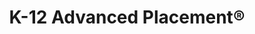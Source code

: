 ---
title: K-12 Advanced Placement®

components:
- component_name: hero
  supertitle: K-12 Advanced Placement®
  title: The best AP® test prep in the world
  description: Albert is the established industry leader in Advanced Placement. With the largest library of standards-aligned and fully-explained questions in the world, students who use Albert will be thoroughly prepared for their exams.
  cta_label: Get started
  cta_url: https://www.albert.io/signup
  img_src: "assets/img/hero/k-12-advanced-placement-hero.svg"

- component_name: featureGrid
  title: Product highlights
  featureGridItems:
  - img_src: "assets/img/random-img3.svg"
    title: The most up-to-date resource for AP® exams
    description: Our authoring team constantly adapts to College Board curricular changes to maintain the most current collection of AP-style questions.

  - img_src: "assets/img/random-img3.svg"
    title: Practice exams
    description: Our full-length exams are hidden from students, so teachers can assign never-before-seen practice tests that mimic the format of the actual exam to make sure that students are truly ready come May.

  - img_src: "assets/img/random-img3.svg"
    title: Free response questions
    description: Students can practice with original, standards-aligned free response questions and evaluate their answers using our sample responses and AP®-style rubrics.
  
  - img_src: "assets/img/random-img3.svg"
    title: Organized by standard
    description: Subject guides are organized by College Board® standards, making targeted practice easier and assignment creation quicker.

- component_name: interstitial
  cta_label: Explore All Advanced Placement subjects
  cta_link: "#"
  title: Full coverage of all AP® exams
  description: Albert is the only authentic, up-to-date practice resource that has all original questions and explanations for every AP® subject. Get started with our library of 25,000+ AP® practice questions today. 

## Comic strip
- component_name: comicStrips
  comicStrips:
    - teacher_name: Mr. Zakaria
      teacher_img_src: "assets/img/random-img2.svg"
      comicPanels:
      - img_src: "assets/img/comic_1.png"
        caption: Mr. Zakaria’s AP English students need a lot of writing practice.

      - img_src: imgUrlGoesHere
        caption: Mr. Zakaria uses Albert’s FRQ prompts to familiarize students with the hard work of literary analysis.
     
      - img_src: imgUrlGoesHere
        caption: Students compare their essays to the Albert sample responses and discuss what makes them perfect exemplars.

      - img_src: imgUrlGoesHere
        caption: Students write multiple drafts of FRQs and critique them together in class.

      - img_src: imgUrlGoesHere
        caption: Students compare their essays to the Albert sample responses and discuss what makes them perfect exemplars.

    - teacher_name: Mr. Chen
      teacher_img_src: "assets/img/random-img3.svg"
      comicPanels:
      - img_src: "assets/img/comic_1.png"
        caption: Mr. Chen’s AP US History students prep for tomorrow’s lesson with some pre-reading.
      
      - img_src: "assets/img/comic_1.png"
        caption: To get a sense of how much they understood from reading, Mr. Chen gives a short assignment at the beginning of class on Albert.
        
      - img_src: "assets/img/comic_2.png"
        caption: During class, he chooses topics to focus on based on the results.

      - img_src: "assets/img/comic_3.png"
        caption: At the end of class, his exit ticket provides mastery data of how much the students learned in that lesson.

    - teacher_name: Ms. Albertini
      teacher_img_src: "assets/img/random-img3.svg"
      comicPanels:
      - img_src: "assets/img/comic_1.png"
        caption: Students in Ms. Albertini’s AP Calculus class practice difficult calculus problems on Albert at home.
      - img_src: "assets/img/comic_1.png"
        caption: In the class the next day, students discuss their misconceptions in groups.
      - img_src: "assets/img/comic_1.png"
        caption: Ms. Albertini likes to bring the whole class back together to discuss a problem the students haven’t seen yet.
      - img_src: "assets/img/comic_1.png"
        caption: Based on how individual students contribute, she can give custom assignments for each student on Albert.

    - teacher_name: Ms. Whiteeagle
      teacher_img_src: "assets/img/random-img3.svg"
      comicPanels:
      - img_src: "assets/img/comic_1.png"
        caption: Ms. Whiteeagle is worried that her new class schedule won’t leave time to include all the AP Biology topics she needs to cover.
      - img_src: "assets/img/comic_1.png"
        caption: She decides to include Albert for daily practice and weekly quizzes.
      - img_src: "assets/img/comic_1.png"
        caption: The data analytics that are provided for each standard help Ms. Whiteeagle decide where to prioritize her teaching time.
      - img_src: "assets/img/comic_1.png"
        caption: At the end of the year, Albert’s full-length practice exams show her students are ready for the AP exam in May!

## Slideshow
- component_name: slideshow
  title: Aligned and authentic content
  slideshowItems:
  - title: Thought-provoking, skills-based questions
    description: Albert questions go beyond recall and identification. They ask students to apply their knowledge to understand underlying concepts
    img_src: "assets/img/hero-test.svg"

  - title: Rich supplements
    description: From primary source stimuli to realistic data charts, Albert’s question supplements provide additional authenticity to our questions.
    img_src: "assets/img/hero-test.svg"

  - title: Realistic distractors
    description: We research the minutiae of the official exam’s distractor standards to produce the most realistic experience available.
    img_src: "assets/img/hero-test.svg"

  - title: Scaffolded explanations
    description: Meticulous explanations incorporate broader course concepts with detailed solutions to support all levels of learners. Every question becomes a learning opportunity.
    img_src: "assets/img/hero-test.svg"

  - title: Authentic questions
    description: Don’t worry about having to explain every question to every student. Let Albert’s thorough and approachable question solutions reinforce skills and fill in the content knowledge assessed on the exam.
    img_src: "assets/img/hero-test.svg"

- component_name: preFooter





---